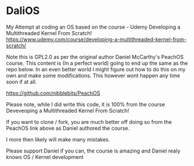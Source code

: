 # DaliOS
My Attempt at coding an OS based on the course - Udemy Developing a Multithreaded Kernel From Scratch!
https://www.udemy.com/course/developing-a-multithreaded-kernel-from-scratch/


Note this is GPL2.0 as per the original author Daniel McCarthy's PeachOS course. This content is (In a perfect world) going to end up the same as the repo below. 
In an even better world I might figure out how to do this on my own and make some modifications. This however wont happen any time soon if at all. 

https://github.com/nibblebits/PeachOS

Please note, while I did write this code, it is 100% from the course Deveveoping a Multithreaded Kernel From Scratch!

If you want to clone / fork, you are much better off doing so from the PeachOS link above as Daniel authored the course.

I more then likely will make many mistakes.

Please support Daniel if you can, the course is amazing and Daniel realy knows OS / Kernel development
